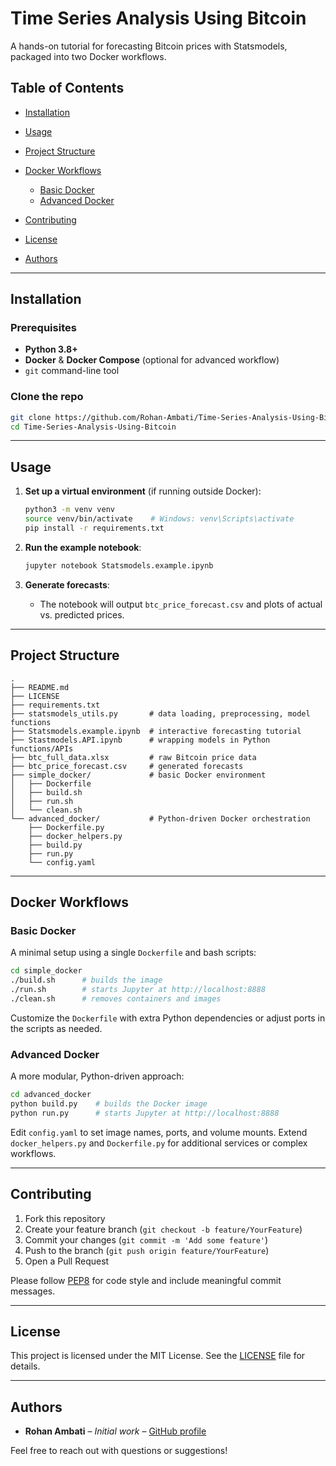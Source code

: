 # Time Series Analysis Using Bitcoin


A hands-on tutorial for forecasting Bitcoin prices with Statsmodels, packaged into two Docker workflows.

## Table of Contents

* [Installation](#installation)
* [Usage](#usage)
* [Project Structure](#project-structure)
* [Docker Workflows](#docker-workflows)

  * [Basic Docker](#basic-docker)
  * [Advanced Docker](#advanced-docker)
* [Contributing](#contributing)
* [License](#license)
* [Authors](#authors)

---

## Installation

### Prerequisites

* **Python 3.8+**
* **Docker** & **Docker Compose** (optional for advanced workflow)
* `git` command-line tool

### Clone the repo

```bash
git clone https://github.com/Rohan-Ambati/Time-Series-Analysis-Using-Bitcoin.git
cd Time-Series-Analysis-Using-Bitcoin
```

---

## Usage

1. **Set up a virtual environment** (if running outside Docker):

   ```bash
   python3 -m venv venv
   source venv/bin/activate    # Windows: venv\Scripts\activate
   pip install -r requirements.txt
   ```

2. **Run the example notebook**:

   ```bash
   jupyter notebook Statsmodels.example.ipynb
   ```

3. **Generate forecasts**:

   * The notebook will output `btc_price_forecast.csv` and plots of actual vs. predicted prices.

---

## Project Structure

```text
.
├── README.md
├── LICENSE
├── requirements.txt
├── statsmodels_utils.py       # data loading, preprocessing, model functions
├── Statsmodels.example.ipynb  # interactive forecasting tutorial
├── Stastmodels.API.ipynb      # wrapping models in Python functions/APIs
├── btc_full_data.xlsx         # raw Bitcoin price data
├── btc_price_forecast.csv     # generated forecasts
├── simple_docker/             # basic Docker environment
│   ├── Dockerfile
│   ├── build.sh
│   ├── run.sh
│   └── clean.sh
└── advanced_docker/           # Python-driven Docker orchestration
    ├── Dockerfile.py
    ├── docker_helpers.py
    ├── build.py
    ├── run.py
    └── config.yaml
```

---

## Docker Workflows

### Basic Docker

A minimal setup using a single `Dockerfile` and bash scripts:

```bash
cd simple_docker
./build.sh      # builds the image
./run.sh        # starts Jupyter at http://localhost:8888
./clean.sh      # removes containers and images
```

Customize the `Dockerfile` with extra Python dependencies or adjust ports in the scripts as needed.

### Advanced Docker

A more modular, Python-driven approach:

```bash
cd advanced_docker
python build.py    # builds the Docker image
python run.py      # starts Jupyter at http://localhost:8888
```

Edit `config.yaml` to set image names, ports, and volume mounts. Extend `docker_helpers.py` and `Dockerfile.py` for additional services or complex workflows.

---

## Contributing

1. Fork this repository
2. Create your feature branch (`git checkout -b feature/YourFeature`)
3. Commit your changes (`git commit -m 'Add some feature'`)
4. Push to the branch (`git push origin feature/YourFeature`)
5. Open a Pull Request

Please follow [PEP8](https://www.python.org/dev/peps/pep-0008/) for code style and include meaningful commit messages.

---

## License

This project is licensed under the MIT License. See the [LICENSE](LICENSE) file for details.

---

## Authors

* **Rohan Ambati** – *Initial work* – [GitHub profile](https://github.com/Rohan-Ambati)

Feel free to reach out with questions or suggestions!
